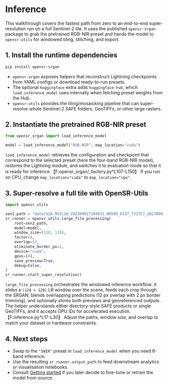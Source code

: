 # Inference

This walkthrough covers the fastest path from zero to an end-to-end super-resolution run on a full Sentinel-2 tile. It uses the published `opensr-srgan` package to grab the pretrained RGB-NIR preset and hands the model to `opensr-utils` for windowed tiling, stitching, and export.

## 1. Install the runtime dependencies

```bash
pip install opensr-srgan
```

* `opensr-srgan` exposes helpers that reconstruct Lightning checkpoints from YAML configs or download ready-to-run presets.
* The optional `huggingface` extra adds `huggingface-hub`, which `load_inference_model` uses internally when fetching preset weights from the Hub.
* `opensr-utils` provides the tiling/mosaicking pipeline that can super-resolve whole Sentinel-2 SAFE folders, GeoTIFFs, or other large rasters.

## 2. Instantiate the pretrained RGB-NIR preset

```python
from opensr_srgan import load_inference_model

model = load_inference_model("RGB-NIR", map_location="cuda")
```

`load_inference_model` retrieves the configuration and checkpoint that correspond to the selected preset (here the four-band RGB-NIR model), restores the Lightning module, and switches it to evaluation mode so that it is ready for inference.【F:opensr_srgan/_factory.py†L107-L150】 If you run on CPU, change `map_location="cuda"` to `map_location="cpu"`.

## 3. Super-resolve a full tile with OpenSR-Utils

```python
import opensr_utils

sen2_path = "data/S2A_MSIL2A_20230901T104031_N0509_R137_T31TFJ_20230901T130204.SAFE"
sr_runner = opensr_utils.large_file_processing(
    root=sen2_path,
    model=model,
    window_size=(128, 128),
    factor=4,
    overlap=12,
    eliminate_border_px=2,
    device="cuda",
    gpus=[0],
    save_preview=True,
    debug=False,
)
sr_runner.start_super_resolution()
```

`large_file_processing` orchestrates the windowed inference workflow: it slides a `(128 × 128)` LR window over the scene, feeds each crop through the SRGAN, blends overlapping predictions (12 px overlap with 2 px border trimming), and optionally stores both previews and georeferenced outputs. The helper understands either directory-style SAFE products or single GeoTIFFs, and it accepts GPU IDs for accelerated execution.【F:inference.py†L17-L30】 Adjust the paths, window size, and overlap to match your dataset or hardware constraints.

## 4. Next steps

* Swap to the `"SWIR"` preset in `load_inference_model` when you need 6-band inference.
* Use the resulting `sr_runner.output_path` to feed downstream analytics or visualisation notebooks.
* Consult [Getting started](getting-started.md#5-run-validation-or-inference) if you later decide to fine-tune or retrain the model from source.
